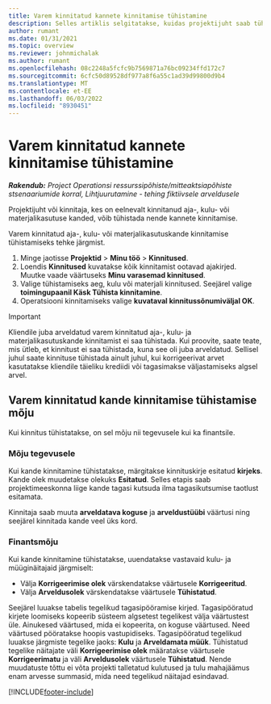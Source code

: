 ```yaml
---
title: Varem kinnitatud kannete kinnitamise tühistamine
description: Selles artiklis selgitatakse, kuidas projektijuht saab tühistada varem kinnitatud aja-, kulu- või materjalikasutuskannete kinnitamise.
author: rumant
ms.date: 01/31/2021
ms.topic: overview
ms.reviewer: johnmichalak
ms.author: rumant
ms.openlocfilehash: 08c2248a5fcfc9b7569871a76bc09234ffd172c7
ms.sourcegitcommit: 6cfc50d89528df977a8f6a55c1ad39d99800d9b4
ms.translationtype: MT
ms.contentlocale: et-EE
ms.lasthandoff: 06/03/2022
ms.locfileid: "8930451"
---
```

# <a name="cancel-the-approval-of-previously-approved-entries"></a>Varem kinnitatud kannete kinnitamise tühistamine

_**Rakendub:** Project Operationsi ressurssipõhiste/mitteaktsiapõhiste stsenaariumide korral,  Lihtjuurutamine - tehing fiktiivsele arveldusele_

Projektijuht või kinnitaja, kes on eelnevalt kinnitanud aja-, kulu- või materjalikasutuse kanded, võib tühistada nende kannete kinnitamise. 

Varem kinnitatud aja-, kulu- või materjalikasutuskande kinnitamise tühistamiseks tehke järgmist.

1. Minge jaotisse **Projektid** \> **Minu töö** \> **Kinnitused**.
2. Loendis **Kinnitused** kuvatakse kõik kinnitamist ootavad ajakirjed. Muutke vaade väärtuseks **Minu varasemad kinnitused**.
3. Valige tühistamiseks aeg, kulu või materjali kinnitused. Seejärel valige **toimingupaanil Käsk Tühista kinnitamine**.
4. Operatsiooni kinnitamiseks valige **kuvataval kinnitussõnumiväljal OK**.

> [!IMPORTANT]
> Kliendile juba arveldatud varem kinnitatud aja-, kulu- ja materjalikasutuskande kinnitamist ei saa tühistada. Kui proovite, saate teate, mis ütleb, et kinnitust ei saa tühistada, kuna see oli juba arveldatud. Sellisel juhul saate kinnituse tühistada ainult juhul, kui korrigeerivat arvet kasutatakse kliendile täieliku krediidi või tagasimakse väljastamiseks algsel arvel.

## <a name="impact-of-canceling-the-approval-of-a-previously-approved-entry"></a>Varem kinnitatud kande kinnitamise tühistamise mõju

Kui kinnitus tühistatakse, on sel mõju nii tegevusele kui ka finantsile.

### <a name="operational-impact"></a>Mõju tegevusele

Kui kande kinnitamine tühistatakse, märgitakse kinnituskirje esitatud **kirjeks**. Kande olek muudetakse olekuks **Esitatud**. Selles etapis saab projektimeeskonna liige kande tagasi kutsuda ilma tagasikutsumise taotlust esitamata.

Kinnitaja saab muuta **arveldatava koguse** ja **arveldustüübi** väärtusi ning seejärel kinnitada kande veel üks kord.

### <a name="financial-impact"></a>Finantsmõju

Kui kande kinnitamine tühistatakse, uuendatakse vastavaid kulu- ja müüginäitajaid järgmiselt:

- Välja **Korrigeerimise olek** värskendatakse väärtusele **Korrigeeritud**.
- Välja **Arveldusolek** värskendatakse väärtusele **Tühistatud**.

Seejärel luuakse tabelis tegelikud tagasipööramise kirjed. Tagasipööratud kirjete loomiseks kopeerib süsteem algsetest tegelikest välja väärtustest üle. Ainukesed väärtused, mida ei kopeerita, on koguse väärtused. Need väärtused pööratakse hoopis vastupidiseks. Tagasipööratud tegelikud luuakse järgmiste tegelike jaoks: **Kulu** ja **Arveldamata müük**. Tühistatud tegelike näitajate väli **Korrigeerimise olek** määratakse väärtusele **Korrigeerimatu** ja väli **Arveldusolek** väärtusele **Tühistatud**. Nende muudatuste tõttu ei võta projekti talletatud kulutused ja tulu mahajäämus enam arvesse summasid, mida need tegelikud näitajad esindavad.

[!INCLUDE[footer-include](../includes/footer-banner.md)]
